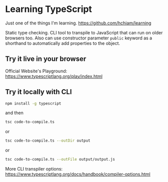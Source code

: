 # Learning TypeScript

Just one of the things I'm learning. <https://github.com/hchiam/learning>

Static type checking. CLI tool to transpile to JavaScript that can run on older browsers too. Also can use constructor parameter `public` keyword as a shorthand to automatically add properties to the object.

## Try it live in your browser

Official Website's Playground: <https://www.typescriptlang.org/play/index.html>

## Try it locally with CLI

```bash
npm install -g typescript
```

and then

```bash
tsc code-to-compile.ts
```

or

```bash
tsc code-to-compile.ts --outDir output
```

or

```bash
tsc code-to-compile.ts --outFile output/output.js
```

More CLI transpiler options: <https://www.typescriptlang.org/docs/handbook/compiler-options.html>
